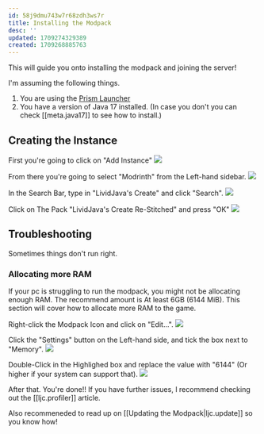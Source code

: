 ```yaml
---
id: 58j9dmu743w7r68zdh3ws7r
title: Installing the Modpack
desc: ''
updated: 1709274329389
created: 1709268885763
---
```

This will guide you onto installing the modpack and joining the server!

I'm assuming the following things.
1. You are using the [Prism Launcher](https://prismlauncher.org/)
2. You have a version of Java 17 installed. (In case you don't you can check [[meta.java17]] to see how to install.)

## Creating the Instance

First you're going to click on "Add Instance"
![](./assets/images/2024-03-01-00-02-02.png)

From there you're going to select "Modrinth" from the Left-hand sidebar.
![](./assets/images/2024-03-01-00-03-16.png)

In the Search Bar, type in "LividJava's Create" and click "Search".
![](./assets/images/2024-03-01-00-05-03.png)

Click on The Pack "LividJava's Create Re-Stitched" and press "OK"
![](./assets/images/2024-03-01-00-08-40.png) 

## Troubleshooting
Sometimes things don't run right.

### Allocating more RAM
If your pc is struggling to run the modpack, you might not be allocating enough RAM. The recommend amount is At least 6GB (6144 MiB). This section will cover how to allocate more RAM to the game.

Right-click the Modpack Icon and click on "Edit...".
![](./assets/images/2024-03-01-00-13-16.png)

Click the "Settings" button on the Left-hand side, and tick the box next to "Memory".
![](./assets/images/2024-03-01-00-14-56.png)

Double-Click in the Highlighed box and replace the value with "6144" (Or higher if your system can support that).
![](./assets/images/2024-03-01-00-16-38.png)

After that. You're done!! If you have further issues, I recommend checking out the [[ljc.profiler]] article.

Also recommeneded to read up on [[Updating the Modpack|ljc.update]] so you know how!